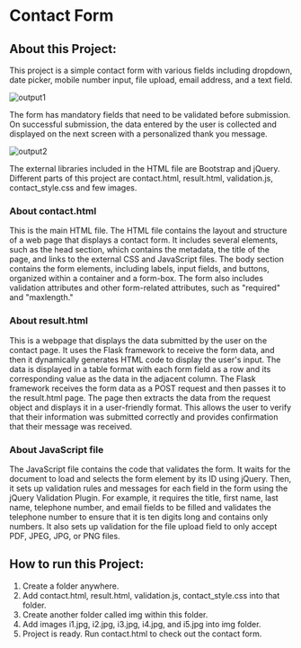 # Contact Form
## About this Project:

 This project is a simple contact form with various fields including dropdown, date picker, mobile number input, file upload, email address, and a text field. 
 
 ![output1](https://user-images.githubusercontent.com/68205339/227747859-143d7d2d-5a4e-4dfd-be36-855d2c46434d.JPG)

 The form has mandatory fields that need to be validated before submission. On successful submission, the data entered by the user is collected and displayed on the next screen with a personalized thank you message.
 
 
 ![output2](https://user-images.githubusercontent.com/68205339/227747894-32eb7182-0cec-422c-a5ed-b48955e65015.JPG)

The external libraries included in the HTML file are Bootstrap and jQuery.
 Different parts of this project are contact.html, result.html, validation.js, contact_style.css and few images. 

### About contact.html
This is the main HTML file. The HTML file contains the layout and structure of a web page that displays a contact form. It includes several elements, such as the head section, which contains the metadata, the title of the page, and links to the external CSS and JavaScript files. The body section contains the form elements, including labels, input fields, and buttons, organized within a container and a form-box. The form also includes validation attributes and other form-related attributes, such as "required" and "maxlength."

### About result.html
This is a webpage that displays the data submitted by the user on the contact page. It uses the Flask framework to receive the form data, and then it dynamically generates HTML code to display the user's input. The data is displayed in a table format with each form field as a row and its corresponding value as the data in the adjacent column. The Flask framework receives the form data as a POST request and then passes it to the result.html page. The page then extracts the data from the request object and displays it in a user-friendly format. This allows the user to verify that their information was submitted correctly and provides confirmation that their message was received.

### About JavaScript file
The JavaScript file contains the code that validates the form. It waits for the document to load and selects the form element by its ID using jQuery. Then, it sets up validation rules and messages for each field in the form using the jQuery Validation Plugin. For example, it requires the title, first name, last name, telephone number, and email fields to be filled and validates the telephone number to ensure that it is ten digits long and contains only numbers. It also sets up validation for the file upload field to only accept PDF, JPEG, JPG, or PNG files.



## How to run this Project:
1) Create a folder anywhere.
2) Add contact.html, result.html, validation.js, contact_style.css into that folder.
3) Create another folder called img within this folder.
4) Add images i1.jpg, i2.jpg, i3.jpg, i4.jpg, and i5.jpg into img folder.
5) Project is ready. Run contact.html to check out the contact form.


